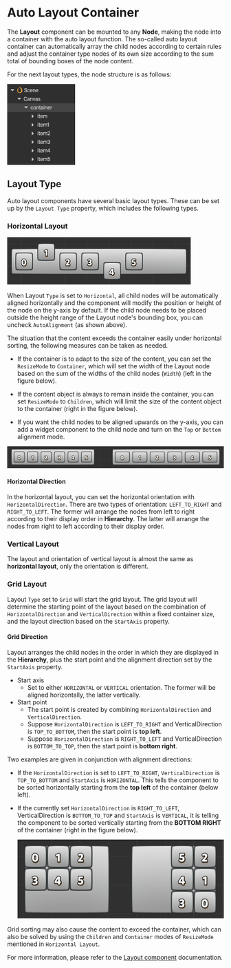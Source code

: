 # Auto Layout Container

The __Layout__ component can be mounted to any __Node__, making the node into a container with the auto layout function. The so-called auto layout container can automatically array the child nodes according to certain rules and adjust the container type nodes of its own size according to the sum total of bounding boxes of the node content.

For the next layout types, the node structure is as follows:

![layout-node](auto-layout/layout-node.png)

## Layout Type

Auto layout components have several basic layout types. These can be set up by the `Layout Type` property, which includes the following types.

### Horizontal Layout

![horizontal-no-align](auto-layout/horizontal-no-align.png)

When Layout `Type` is set to `Horizontal`, all child nodes will be automatically aligned horizontally and the component will modify the position or height of the node on the y-axis by default. If the child node needs to be placed outside the height range of the Layout node's bounding box, you can uncheck `AutoAlignment` (as shown above).

The situation that the content exceeds the container easily under horizontal sorting, the following measures can be taken as needed.

  - If the container is to adapt to the size of the content, you can set the `ResizeMode` to `Container`, which will set the width of the Layout node based on the sum of the widths of the child nodes (`Width`) (left in the figure below).

  - If the content object is always to remain inside the container, you can set `ResizeMode` to `Children`, which will limit the size of the content object to the container (right in the figure below).

  - If you want the child nodes to be aligned upwards on the y-axis, you can add a widget component to the child node and turn on the `Top` or `Bottom` alignment mode.

![horizontal-resizemode](auto-layout/horizontal-resizemode.png)

#### Horizontal Direction

In the horizontal layout, you can set the horizontal orientation with `HorizontalDirection`. There are two types of orientation: `LEFT_TO_RIGHT` and `RIGHT_TO_LEFT`. The former will arrange the nodes from left to right according to their display order in __Hierarchy__. The latter will arrange the nodes from right to left according to their display order.

### Vertical Layout

The layout and orientation of vertical layout is almost the same as __horizontal layout__, only the orientation is different.

### Grid Layout

Layout `Type` set to `Grid` will start the grid layout. The grid layout will determine the starting point of the layout based on the combination of `HorizontalDirection` and `VerticalDirection` within a fixed container size, and the layout direction based on the `StartAxis` property.

#### Grid Direction

Layout arranges the child nodes in the order in which they are displayed in the __Hierarchy__, plus the start point and the alignment direction set by the `StartAxis` property.

- Start axis
  - Set to either `HORIZONTAL` or `VERTICAL` orientation. The former will be aligned horizontally, the latter vertically.
- Start point
  - The start point is created by combining `HorizontalDirection` and `VerticalDirection`.
  - Suppose `HorizontalDirection` is `LEFT_TO_RIGHT` and VerticalDirection is `TOP_TO_BOTTOM`, then the start point is __top left__.
  - Suppose `HorizontalDirection` is `RIGHT_TO_LEFT` and VerticalDirection is `BOTTOM_TO_TOP`, then the start point is __bottom right__.

Two examples are given in conjunction with alignment directions:

- If the `HorizontalDirection` is set to `LEFT_TO_RIGHT`, `VerticalDirection` is `TOP_TO_BOTTOM` and `StartAxis` is `HORIZONTAL`. This tells the component to be sorted horizontally starting from the __top left__ of the container (below left).

- If the currently set `HorizontalDirection` is `RIGHT_TO_LEFT`, VerticalDirection is `BOTTOM_TO_TOP` and `StartAxis` is `VERTICAL`, it is telling the component to be sorted vertically starting from the __BOTTOM RIGHT__ of the container (right in the figure below).

  ![grid-layout](auto-layout/grid-layout.png)

Grid sorting may also cause the content to exceed the container, which can also be solved by using the `Children` and `Container` modes of `ResizeMode` mentioned in `Horizontal Layout`.

For more information, please refer to the [Layout component](../editor/layout.md) documentation.
